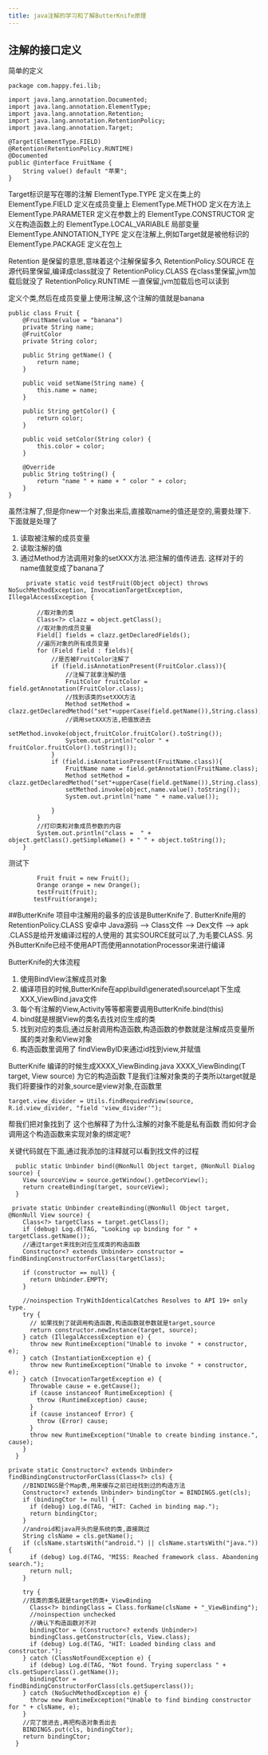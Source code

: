 ```yaml
---
title: java注解的学习和了解ButterKnife原理
---
```


## 注解的接口定义

简单的定义
```
package com.happy.fei.lib;

import java.lang.annotation.Documented;
import java.lang.annotation.ElementType;
import java.lang.annotation.Retention;
import java.lang.annotation.RetentionPolicy;
import java.lang.annotation.Target;

@Target(ElementType.FIELD)
@Retention(RetentionPolicy.RUNTIME)
@Documented
public @interface FruitName {
    String value() default "苹果";
}
```
Target标识是写在哪的注解
ElementType.TYPE 定义在类上的
ElementType.FIELD 定义在成员变量上
ElementType.METHOD 定义在方法上
ElementType.PARAMETER 定义在参数上的
ElementType.CONSTRUCTOR 定义在构造函数上的
ElementType.LOCAL_VARIABLE 局部变量
ElementType.ANNOTATION_TYPE 定义在注解上,例如Target就是被他标识的
ElementType.PACKAGE 定义在包上

Retention 是保留的意思,意味着这个注解保留多久
RetentionPolicy.SOURCE 在源代码里保留,编译成class就没了
RetentionPolicy.CLASS 在class里保留,jvm加载后就没了
RetentionPolicy.RUNTIME 一直保留,jvm加载后也可以读到

定义个类,然后在成员变量上使用注解,这个注解的值就是banana
```
public class Fruit {
    @FruitName(value = "banana")
    private String name;
    @FruitColor
    private String color;

    public String getName() {
        return name;
    }

    public void setName(String name) {
        this.name = name;
    }

    public String getColor() {
        return color;
    }

    public void setColor(String color) {
        this.color = color;
    }

    @Override
    public String toString() {
        return "name " + name + " color " + color;
    }
}
```
虽然注解了,但是你new一个对象出来后,直接取name的值还是空的,需要处理下.
下面就是处理了
1. 读取被注解的成员变量
2. 读取注解的值
3. 通过Method方法调用对象的setXXX方法.把注解的值传进去.
这样对于的name值就变成了banana了

```
     private static void testFruit(Object object) throws NoSuchMethodException, InvocationTargetException, IllegalAccessException {

        //取对象的类
        Class<?> clazz = object.getClass();
        //取对象的成员变量
        Field[] fields = clazz.getDeclaredFields();
        //遍历对象的所有成员变量
        for (Field field : fields){
            //是否被FruitColor注解了
            if (field.isAnnotationPresent(FruitColor.class)){
                //注解了就拿注解的值
                FruitColor fruitColor = field.getAnnotation(FruitColor.class);
                //找到该类的setXXX方法
                Method setMethod = clazz.getDeclaredMethod("set"+upperCase(field.getName()),String.class);
                //调用setXXX方法,把值放进去
                setMethod.invoke(object,fruitColor.fruitColor().toString());
                System.out.println("color " + fruitColor.fruitColor().toString());
            }
            if (field.isAnnotationPresent(FruitName.class)){
                FruitName name = field.getAnnotation(FruitName.class);
                Method setMethod = clazz.getDeclaredMethod("set"+upperCase(field.getName()),String.class);
                setMethod.invoke(object,name.value().toString());
                System.out.println("name " + name.value());

            }
        }
        //打印类和对象成员参数的内容
        System.out.println("class =  " + object.getClass().getSimpleName() + " " + object.toString());
    }
```
测试下
```
        Fruit fruit = new Fruit();
        Orange orange = new Orange();
        testFruit(fruit);
       testFruit(orange);
```
##ButterKnife
项目中注解用的最多的应该是ButterKnife了.
ButterKnife用的RetentionPolicy.CLASS
安卓中 Java源码 —> Class文件 —> Dex文件 —> apk .CLASS是给开发编译过程的人使用的 其实SOURCE就可以了,为毛要CLASS.
另外ButterKnife已经不使用APT而使用annotationProcessor来进行编译

ButterKnife的大体流程
1. 使用BindView注解成员对象
1. 编译项目的时候,ButterKnife在app\build\generated\source\apt下生成XXX_ViewBind.java文件
1. 每个有注解的View,Activity等等都需要调用ButterKnife.bind(this)
1. bind就是根据View的类名去找对应生成的类
1. 找到对应的类后,通过反射调用构造函数,构造函数的参数就是注解成员变量所属的类对象和View对象
1. 构造函数里调用了 findViewByID来通过id找到view,并赋值

ButterKnife 编译的时候生成XXXX_ViewBinding.java XXXX_ViewBinding(T target, View source) 为它的构造函数 T是我们注解对象类的子类所以target就是我们将要操作的对象,source是view对象,在函数里
```
target.view_divider = Utils.findRequiredView(source, R.id.view_divider, "field 'view_divider'");
```
帮我们把对象找到了 这个也解释了为什么注解的对象不能是私有函数 而如何才会调用这个构造函数来实现对象的绑定呢?

关键代码就在下面,通过我添加的注释就可以看到找文件的过程
```
  public static Unbinder bind(@NonNull Object target, @NonNull Dialog source) {
    View sourceView = source.getWindow().getDecorView();
    return createBinding(target, sourceView);
  }

 private static Unbinder createBinding(@NonNull Object target, @NonNull View source) {
    Class<?> targetClass = target.getClass();
    if (debug) Log.d(TAG, "Looking up binding for " + targetClass.getName());
    //通过target来找到对应生成类的构造函数
    Constructor<? extends Unbinder> constructor = findBindingConstructorForClass(targetClass);

    if (constructor == null) {
      return Unbinder.EMPTY;
    }

    //noinspection TryWithIdenticalCatches Resolves to API 19+ only type.
    try {
      // 如果找到了就调用构造函数,构造函数就参数就是target,source
      return constructor.newInstance(target, source);
    } catch (IllegalAccessException e) {
      throw new RuntimeException("Unable to invoke " + constructor, e);
    } catch (InstantiationException e) {
      throw new RuntimeException("Unable to invoke " + constructor, e);
    } catch (InvocationTargetException e) {
      Throwable cause = e.getCause();
      if (cause instanceof RuntimeException) {
        throw (RuntimeException) cause;
      }
      if (cause instanceof Error) {
        throw (Error) cause;
      }
      throw new RuntimeException("Unable to create binding instance.", cause);
    }
  }

private static Constructor<? extends Unbinder> findBindingConstructorForClass(Class<?> cls) {
    //BINDINGS是个Map表,用来缓存之前已经找到过的构造方法
    Constructor<? extends Unbinder> bindingCtor = BINDINGS.get(cls);
    if (bindingCtor != null) {
      if (debug) Log.d(TAG, "HIT: Cached in binding map.");
      return bindingCtor;
    }
    //android和java开头的是系统的类,直接跳过
    String clsName = cls.getName();
    if (clsName.startsWith("android.") || clsName.startsWith("java.")) {
      if (debug) Log.d(TAG, "MISS: Reached framework class. Abandoning search.");
      return null;
    }

    try {
    //找类的类名就是target的类+_ViewBinding
      Class<?> bindingClass = Class.forName(clsName + "_ViewBinding");
      //noinspection unchecked
      //确认下构造函数对不对
      bindingCtor = (Constructor<? extends Unbinder>)
      bindingClass.getConstructor(cls, View.class);
      if (debug) Log.d(TAG, "HIT: Loaded binding class and constructor.");
    } catch (ClassNotFoundException e) {
      if (debug) Log.d(TAG, "Not found. Trying superclass " + cls.getSuperclass().getName());
      bindingCtor = findBindingConstructorForClass(cls.getSuperclass());
    } catch (NoSuchMethodException e) {
      throw new RuntimeException("Unable to find binding constructor for " + clsName, e);
    }
    //完了放进去,再把构造对象丢出去
    BINDINGS.put(cls, bindingCtor);
    return bindingCtor;
  }
```
